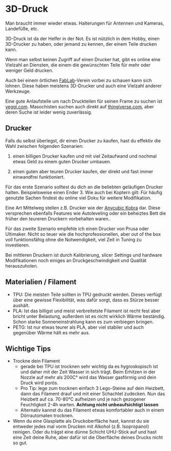 # 3D-Druck

Man braucht immer wieder etwas. Halterungen für Antennen und Kameras, Landefüße, etc.

3D-Druck ist da der Helfer in der Not. Es ist nützlich in dem Hobby, einen 3D-Drucker zu haben, oder jemand zu kennen, der einem Teile drucken kann.

Wenn man selbst keinen Zugriff auf einen Drucker hat, gibt es online eine Vielzahl an Diensten, die einem die gewünschten Teile für mehr oder weniger Geld drucken.

Auch bei einem örtlichen [FabLab](https://de.wikipedia.org/wiki/FabLab)-Verein vorbei zu schauen kann sich lohnen. Diese haben meistens 3D-Drucker und auch eine Vielzahl anderer Werkzeuge.

Eine gute Anlaufstelle um nach Druckteilen für seinen Frame zu suchen ist [yeggi.com](https://www.yeggi.com/). Masochisten suchen auch direkt auf [thingiverse.com](https://www.thingiverse.com/), aber deren Suche ist leider wenig zuverlässig.

## Drucker

Falls du selbst überlegst, dir einen Drucker zu kaufen, hast du effektiv die Wahl zwischen folgenden Szenarien:

1) einen billigen Drucker kaufen und mit viel Zeitaufwand und nochmal etwas Geld zu einem guten Drucker umbauen.

2) einen guten aber teuren Drucker kaufen, der direkt und fast immer einwandfrei funktioniert.

Für das erste Szenario solltest du dich an die beliebten geläufigen Drucker halten. Beispielsweise einen Ender 3. Wie auch bei Koptern gilt: Für häufig genutzte Sachen findest du online viel Doku für weitere Modifikation.

Eine Art Mittelweg stellen z.B. Drucker wie der [Anycubic Kobra](https://de.anycubic.com/products/anycubic-kobra) dar. Diese versprechen ebenfalls Features wie Autoleveling oder ein beheiztes Bett die früher den teureren Druckern vorbehalten waren..

Für das zweite Szenario empfehle ich einen Drucker von Prusa oder Ultimaker. Nicht so teuer wie die hochprofessionellen, aber out of the box voll funktionsfähig ohne die Notwendigkeit, viel Zeit in Tuning zu investieren.

Bei mittleren Druckern ist durch Kalibrierung, slicer Settings und hardware Modifikationen noch einiges an Druckgeschwindigkeit und Qualität herauszuholen.

## Materialien / Filament

- TPU: Die meisten Teile sollten in TPU gedruckt werden. Dieses verfügt über eine gewisse Flexibilität, was dafür sorgt, dass es Stürze besser aushält.
- PLA: Ist das billigst und meist verbreitetste Filament ist recht fest aber bricht unter Belastung, außerdem ist es nicht wirklich Wärme beständig. Schon starke Sonneneinstrahlung kann es zum verbiegen bringen.
- PETG: Ist nur etwas teurer als PLA, aber viel stabiler und auch gegenüber Wärme hält es mehr aus.

## Wichtige Tips

- Trockne dein Filament
  - gerade bei TPU ist trocknen sehr wichtig da es hygroskopisch ist und daher mit der Zeit Wasser in sich trägt. Beim Erhitzen in der Nozzle auf mehr als 200C° wird das Wasser gasförmig und dein Druck wird porös.
  - Pro Tip: lege zum trocknen einfach 3 Lego-Steine auf dein Heizbett, dann das Filament drauf und mit einer Schachtel zudecken. Nun das Heizbett auf ca. 70-80°C aufheizen und je nach gezogener Feuchtigkeit 2-4h warten. **Achtung nicht unbeaufsichtigt lassen**
  - Alternativ kannst du das Filament etwas komfortabler auch in einem Dörrautomaten trocknen.
- Wenn du eine Glasplatte als Druckoberfläche hast, kannst du sie entweder jedes mal vorm Drucken mit Alkohol (z.B. Isopropanol) reinigen. Oder du trägst eine dünne Schicht UHU-Stick auf und hast eine Zeit deine Ruhe, aber dafür ist die Oberfläche deines Drucks nicht so gut.
  